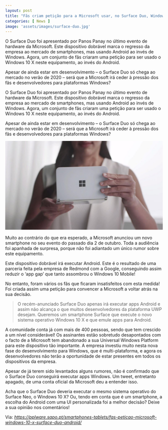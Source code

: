 ```yaml
---
layout: post
title: "Fãs criam petição para a Microsoft usar, no Surface Duo, Windows 10 X ao invés de Android"
categories: [ News ]
image: 'assets/images/surface-duo.jpg'
---
```


O Surface Duo foi apresentado por Panos Panay no último evento de hardware da Microsoft. Este dispositivo dobrável marca o regresso da empresa ao mercado de smartphones, mas usando Android ao invés de Windows. Agora, um conjunto de fãs criaram uma petição para ser usado o Windows 10 X neste equipamento, ao invés do Android.

Apesar de ainda estar em desenvolvimento – o Surface Duo só chega ao mercado no verão de 2020 – será que a Microsoft irá ceder à pressão dos fãs e desenvolvedores para plataformas Windows?

O Surface Duo foi apresentado por Panos Panay no último evento de hardware da Microsoft. Este dispositivo dobrável marca o regresso da empresa ao mercado de smartphones, mas usando Android ao invés de Windows. Agora, um conjunto de fãs criaram uma petição para ser usado o Windows 10 X neste equipamento, ao invés do Android.

Apesar de ainda estar em desenvolvimento – o Surface Duo só chega ao mercado no verão de 2020 – será que a Microsoft irá ceder à pressão dos fãs e desenvolvedores para plataformas Windows?

![Fãs criam petição para a Microsoft usar, no Surface Duo, Windows 10 X ao invés de Android](assets/images/surface-duo-2.jpg)

<script async src="https://pagead2.googlesyndication.com/pagead/js/adsbygoogle.js"></script>
<!-- Informat -->
<ins class="adsbygoogle"
     style="display:block"
     data-ad-client="ca-pub-2838251107855362"
     data-ad-slot="2327980059"
     data-ad-format="auto"
     data-full-width-responsive="true"></ins>
<script>
(adsbygoogle = window.adsbygoogle || []).push({});
</script>

Muito ao contrário do que era esperado, a Microsoft anunciou um novo smartphone no seu evento do passado dia 2 de outubro. Toda a audiência foi apanhada de surpresa, porque não foi adiantado um único rumor sobre este equipamento.

Este dispositivo dobrável irá executar Android. Este é o resultado de uma parceria feita pela empresa de Redmond com a Google, conseguindo assim reduzir o ‘app gap’ que tanto assombrou o Windows 10 Mobile!

No entanto, foram vários os fãs que ficaram insatisfeitos com esta medida! Foi criada assim uma petição para convencer a Microsoft a voltar atrás na sua decisão.

> O recém-anunciado Surface Duo apenas irá executar apps Android e assim não alcança o que muitos desenvolvedores da plataforma UWP desejam. Queremos um smartphone Surface que execute o novo sistema operativo Windows 10 X e que emule apps para Android.

A comunidade conta já com mais de 400 pessoas, sendo que tem crescido a um nível considerável! Os assinantes estão sobretudo desapontados com o facto de a Microsoft tem abandonado a sua Universal Windows Platform para este dispositivo tão importante. A empresa investiu muito nesta nova fase do desenvolvimento para Windows, que é multi-plataforma, e agora os desenvolvedores não terão a oportunidade de estar presentes em todos os dispositivos da empresa.

Apesar de já terem sido levantados alguns rumores, não é confirmado que o Surface Duo conseguirá executar apps Windows. Um tweet, entretanto apagado, de uma conta oficial da Microsoft deu a entender isso.

Acha que o Surface Duo deveria executar o mesmo sistema operativo do Surface Neo, o Windows 10 X? Ou, tendo em conta que é um smartphone, a escolha do Android com uma UI personalizada foi a melhor decisão? Deixe a sua opinião nos comentários!

Via: *https://pplware.sapo.pt/smartphones-tablets/fas-peticao-microsoft-windows-10-x-surface-duo-android/*
<div id="46254-28"><script src="//ads.themoneytizer.com/s/gen.js?type=28"></script><script src="//ads.themoneytizer.com/s/requestform.js?siteId=46254&formatId=28"></script></div>
